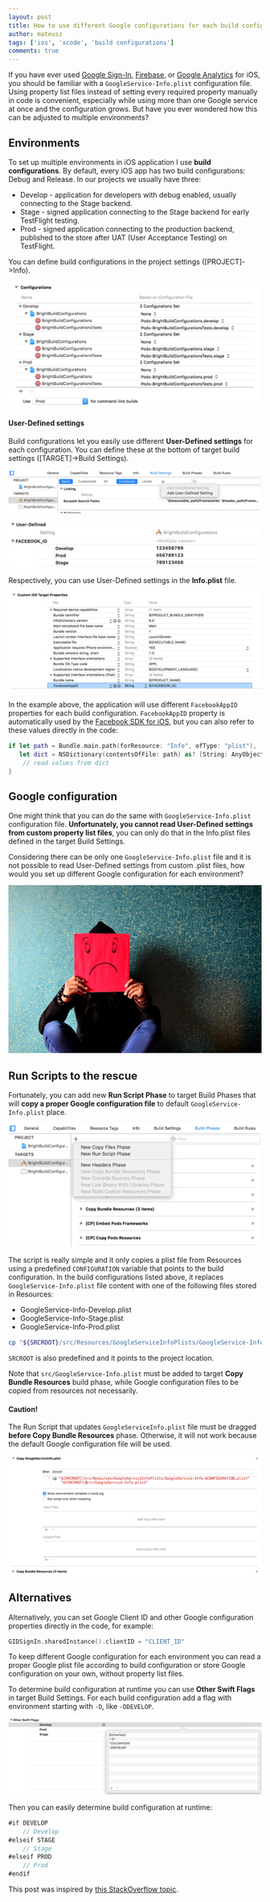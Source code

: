 ```yaml
---
layout: post
title: How to use different Google configurations for each build config
author: mateusz
tags: ['ios', 'xcode', 'build configurations']
comments: true
---
```


If you have ever used [Google Sign-In](https://developers.google.com/identity/sign-in/ios/start), [Firebase](https://firebase.google.com/docs/ios/), or [Google Analytics](https://developers.google.com/analytics/devguides/collection/ios/v3/) for iOS, you should be familiar with a `GoogleService-Info.plist` configuration file. Using property list files instead of setting every required property manually in code is convenient, especially while using more than one Google service at once and the configuration grows. But have you ever wondered how  this can be adjusted to multiple environments?

## Environments

To set up multiple environments in iOS application I use **build configurations**. By default, every iOS app has two build configurations: Debug and Release. In our projects we usually have three:

- Develop - application for developers with debug enabled, usually connecting to the Stage backend.
- Stage - signed application connecting to the Stage backend for early TestFlight testing.
- Prod - signed application connecting to the production backend, published to the store after UAT (User Acceptance Testing) on TestFlight.

You can define build configurations in the project settings ([PROJECT]->Info).

![image](/images/ios-google-configuration-per-environment/build-configurations.png)

#### User-Defined settings

Build configurations let you easily use different **User-Defined settings** for each configuration. You can define these at the bottom of target build settings ([TARGET]->Build Settings).

![image](/images/ios-google-configuration-per-environment/user-defined-settings-1.png)

![image](/images/ios-google-configuration-per-environment/user-defined-settings-2.png)

Respectively, you can use User-Defined settings in the **Info.plist** file.

![image](/images/ios-google-configuration-per-environment/info-plist.png)

In the example above, the application will use different `FacebookAppID` properties for each build configuration. `FacebookAppID` property is automatically used by the [Facebook SDK for iOS](https://developers.facebook.com/docs/ios/), but you can also refer to these values directly in the code:

```swift
if let path = Bundle.main.path(forResource: "Info", ofType: "plist"),
   let dict = NSDictionary(contentsOfFile: path) as? [String: AnyObject] {
    // read values from dict
}
```

## Google configuration

One might think that you can do the same with `GoogleService-Info.plist` configuration file. **Unfortunately, you cannot read User-Defined settings from custom property list files**, you can only do that in the Info.plist files defined in the target Build Settings.

Considering there can be only one `GoogleService-Info.plist` file and it is not possible to read User-Defined settings from custom .plist files, how would you set up different Google configuration for each environment?

![image](/images/ios-google-configuration-per-environment/sad.jpeg)

## Run Scripts to the rescue

Fortunately, you can add new **Run Script Phase** to target Build Phases that will **copy a proper Google configuration file** to default `GoogleService-Info.plist` place.

![image](/images/ios-google-configuration-per-environment/run-script-phase-1.png)

The script is really simple and it only copies a plist file from Resources using a predefined `CONFIGURATION` variable that points to the build configuration. In the build configurations listed above, it replaces `GoogleService-Info.plist` file content with one of the following files stored in Resources:

- GoogleService-Info-Develop.plist
- GoogleService-Info-Stage.plist
- GoogleService-Info-Prod.plist

```bash
cp "${SRCROOT}/src/Resources/GoogleServiceInfoPlists/GoogleService-Info-$CONFIGURATION.plist" "${SRCROOT}/src/GoogleService-Info.plist"
```

`SRCROOT` is also predefined and it points to the project location.

Note that `src/GoogleService-Info.plist` must be added to target **Copy Bundle Resources** build phase, while Google configuration files to be copied from resources not necessarily.

#### Caution!

The Run Script that updates `GoogleServiceInfo.plist` file must be dragged **before Copy Bundle Resources** phase. Otherwise, it will not work because the default Google configuration file will be used.

![image](/images/ios-google-configuration-per-environment/run-script-phase-2.png)

## Alternatives

Alternatively, you can set Google Client ID and other Google configuration properties directly in the code, for example:

```swift
GIDSignIn.sharedInstance().clientID = "CLIENT_ID"
```

To keep different Google configuration for each environment you can read a proper Google plist file according to build configuration or store Google configuration on your own, without property list files.

To determine build configuration at runtime you can use **Other Swift Flags** in target Build Settings. For each build configuration add a flag with environment starting with `-D`, like `-DDEVELOP`.

![image](/images/ios-google-configuration-per-environment/other-swift-flags.png)

Then you can easily determine build configuration at runtime:

```swift
#if DEVELOP
    // Develop
#elseif STAGE
    // Stage
#elseif PROD
    // Prod
#endif
```

This post was inspired by [this StackOverflow topic](https://stackoverflow.com/q/34067120/1570496).

